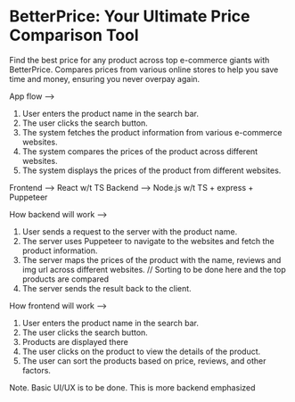 # BetterPrice: Your Ultimate Price Comparison Tool
Find the best price for any product across top e-commerce giants with BetterPrice. Compares prices from various online stores to help you save time and money, ensuring you never overpay again.


App flow -->

1. User enters the product name in the search bar.
2. The user clicks the search button.
3. The system fetches the product information from various e-commerce websites.
4. The system compares the prices of the product across different websites.
5. The system displays the prices of the product from different websites.

Frontend --> React w/t TS
Backend --> Node.js w/t TS + express + Puppeteer

How backend will work -->
1. User sends a request to the server with the product name.
2. The server uses Puppeteer to navigate to the websites and fetch the product information.
3. The server maps the prices of the product with the name, reviews and img url across different websites. // Sorting to be done here and the top products are compared
4. The server sends the result back to the client.

How frontend will work -->
1. User enters the product name in the search bar.
2. The user clicks the search button.
3. Products are displayed there
4. The user clicks on the product to view the details of the product.
5. The user can sort the products based on price, reviews, and other factors.

Note. Basic UI/UX is to be done. This is more backend emphasized

